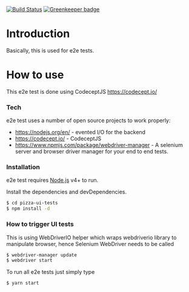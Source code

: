 [![Build Status](https://travis-ci.org/PeterNgTr/pizza-ui-tests.svg?branch=master)](https://travis-ci.org/PeterNgTr/pizza-ui-tests) [![Greenkeeper badge](https://badges.greenkeeper.io/PeterNgTr/pizza-ui-tests.svg)](https://greenkeeper.io/)

# Introduction

Basically, this is used for e2e tests.

# How to use

This e2e test is done using CodeceptJS https://codecept.io/

### Tech

e2e test uses a number of open source projects to work properly:

* https://nodejs.org/en/ - evented I/O for the backend
* https://codecept.io/ - CodeceptJS
* https://www.npmjs.com/package/webdriver-manager - A selenium server and browser driver manager for your end to end tests.

### Installation

e2e test requires [Node.js](https://nodejs.org/) v4+ to run.

Install the dependencies and devDependencies.

```sh
$ cd pizza-ui-tests
$ npm install -d
```

### How to trigger UI tests

This is using WebDriverIO helper which wraps webdriverio library to manipulate browser, hence Selenium WebDriver needs to be called

```sh
$ webdriver-manager update
$ webdriver start
```

To run all e2e tests just simply type

```sh
$ yarn start
```





